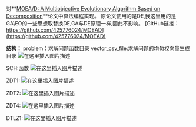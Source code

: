 对**[MOEA/D: A Multiobjective Evolutionary Algorithm Based on Decomposition](https://ieeexplore.ieee.org/document/4358754)**论文中算法编程实现。
原论文使用的是DE,我这里用的是GA\EO的一些思想取替换DE,GA与DE原理一样,因此不影响。
[GitHub链接：https://github.com/425776024/MOEAD](https://github.com/425776024/MOEAD)

**结构：**
problem：求解问题函数目录
vector_csv_file:求解问题的均匀权向量生成目录
![在这里插入图片描述](https://img-blog.csdnimg.cn/20181204165006810.png?x-oss-process=image/watermark,type_ZmFuZ3poZW5naGVpdGk,shadow_10,text_aHR0cHM6Ly9ibG9nLmNzZG4ubmV0L2ppYW5nNDI1Nzc2MDI0,size_16,color_FFFFFF,t_70)


SCH:函数
![在这里插入图片描述](https://img-blog.csdnimg.cn/20181204164115601.png?x-oss-process=image/watermark,type_ZmFuZ3poZW5naGVpdGk,shadow_10,text_aHR0cHM6Ly9ibG9nLmNzZG4ubmV0L2ppYW5nNDI1Nzc2MDI0,size_16,color_FFFFFF,t_70)

ZDT1:
![在这里插入图片描述](https://img-blog.csdnimg.cn/20181204164430456.png?x-oss-process=image/watermark,type_ZmFuZ3poZW5naGVpdGk,shadow_10,text_aHR0cHM6Ly9ibG9nLmNzZG4ubmV0L2ppYW5nNDI1Nzc2MDI0,size_16,color_FFFFFF,t_70)

ZDT2:
![在这里插入图片描述](https://img-blog.csdnimg.cn/20181204164641860.png?x-oss-process=image/watermark,type_ZmFuZ3poZW5naGVpdGk,shadow_10,text_aHR0cHM6Ly9ibG9nLmNzZG4ubmV0L2ppYW5nNDI1Nzc2MDI0,size_16,color_FFFFFF,t_70)

ZDT4:
![在这里插入图片描述](https://img-blog.csdnimg.cn/20181204164713350.png?x-oss-process=image/watermark,type_ZmFuZ3poZW5naGVpdGk,shadow_10,text_aHR0cHM6Ly9ibG9nLmNzZG4ubmV0L2ppYW5nNDI1Nzc2MDI0,size_16,color_FFFFFF,t_70)

DTLZ1:
![在这里插入图片描述](https://img-blog.csdnimg.cn/20181204164947831.png?x-oss-process=image/watermark,type_ZmFuZ3poZW5naGVpdGk,shadow_10,text_aHR0cHM6Ly9ibG9nLmNzZG4ubmV0L2ppYW5nNDI1Nzc2MDI0,size_16,color_FFFFFF,t_70)
